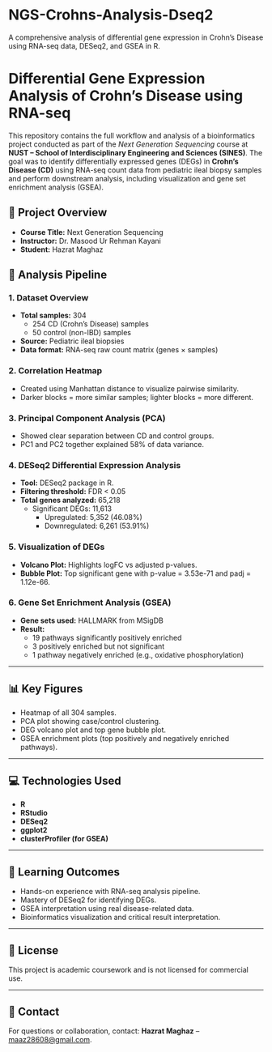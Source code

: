 # NGS-Crohns-Analysis-Dseq2
A comprehensive analysis of differential gene expression in Crohn’s Disease using RNA-seq data, DESeq2, and GSEA in R.
# Differential Gene Expression Analysis of Crohn’s Disease using RNA-seq

This repository contains the full workflow and analysis of a bioinformatics project conducted as part of the *Next Generation Sequencing* course at **NUST – School of Interdisciplinary Engineering and Sciences (SINES)**. The goal was to identify differentially expressed genes (DEGs) in **Crohn’s Disease (CD)** using RNA-seq count data from pediatric ileal biopsy samples and perform downstream analysis, including visualization and gene set enrichment analysis (GSEA).

## 🧬 Project Overview

- **Course Title:** Next Generation Sequencing  
- **Instructor:** Dr. Masood Ur Rehman Kayani  
- **Student:** Hazrat Maghaz
  
## 🔬 Analysis Pipeline

### 1. **Dataset Overview**
- **Total samples:** 304  
  - 254 CD (Crohn’s Disease) samples  
  - 50 control (non-IBD) samples  
- **Source:** Pediatric ileal biopsies  
- **Data format:** RNA-seq raw count matrix (genes × samples)

### 2. **Correlation Heatmap**
- Created using Manhattan distance to visualize pairwise similarity.
- Darker blocks = more similar samples; lighter blocks = more different.

### 3. **Principal Component Analysis (PCA)**
- Showed clear separation between CD and control groups.
- PC1 and PC2 together explained 58% of data variance.

### 4. **DESeq2 Differential Expression Analysis**
- **Tool:** DESeq2 package in R.
- **Filtering threshold:** FDR < 0.05
- **Total genes analyzed:** 65,218  
  - Significant DEGs: 11,613  
    - Upregulated: 5,352 (46.08%)  
    - Downregulated: 6,261 (53.91%)

### 5. **Visualization of DEGs**
- **Volcano Plot:** Highlights logFC vs adjusted p-values.
- **Bubble Plot:** Top significant gene with p-value = 3.53e-71 and padj = 1.12e-66.

### 6. **Gene Set Enrichment Analysis (GSEA)**
- **Gene sets used:** HALLMARK from MSigDB
- **Result:**  
  - 19 pathways significantly positively enriched  
  - 3 positively enriched but not significant  
  - 1 pathway negatively enriched (e.g., oxidative phosphorylation)

---

## 📊 Key Figures

- Heatmap of all 304 samples.
- PCA plot showing case/control clustering.
- DEG volcano plot and top gene bubble plot.
- GSEA enrichment plots (top positively and negatively enriched pathways).

---

## 💻 Technologies Used

- **R**  
- **RStudio**  
- **DESeq2**  
- **ggplot2**  
- **clusterProfiler (for GSEA)**

---

## 🧠 Learning Outcomes

- Hands-on experience with RNA-seq analysis pipeline.
- Mastery of DESeq2 for identifying DEGs.
- GSEA interpretation using real disease-related data.
- Bioinformatics visualization and critical result interpretation.

---

## 📜 License

This project is academic coursework and is not licensed for commercial use.

---

## 📩 Contact

For questions or collaboration, contact: **Hazrat Maghaz** – maaz28608@gmail.com.


